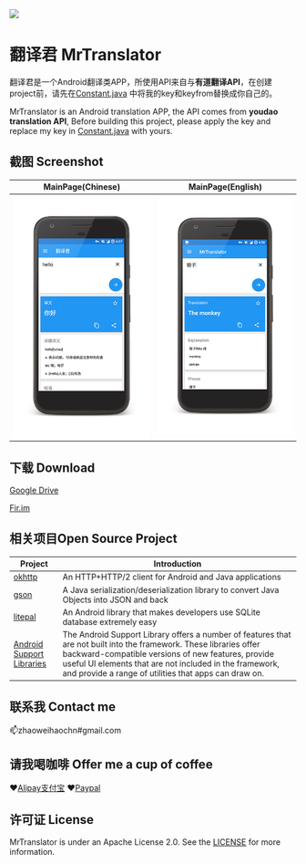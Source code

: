 ![](https://github.com/zhaoweihaoChina/MrTranslator/blob/master/app/src/main/res/mipmap-xxhdpi/ic_launcher.png)

# 翻译君 MrTranslator

翻译君是一个Android翻译类APP，所使用API来自与**有道翻译API**，在创建project前，请先在[Constant.java](https://github.com/zhaoweihaoChina/MrTranslator/blob/master/app/src/main/java/com/zhaoweihao/mrtranslator/constant/Constant.java) 中将我的key和keyfrom替换成你自己的。

MrTranslator is an Android translation  APP, the API comes from **youdao translation API**, Before building this project, please apply the key and replace my key in [Constant.java](https://github.com/zhaoweihaoChina/MrTranslator/blob/master/app/src/main/java/com/zhaoweihao/mrtranslator/constant/Constant.java)  with yours.

## 截图 Screenshot

|         MainPage(Chinese)         |           MainPage(English)           |
| :-------------------------------: | :-----------------------------------: |
| ![MainPage_cn](./screenshots/01.jpg) | ![MainPage_en](./screenshots/02.jpg) |

## 下载 Download

[Google Drive](https://drive.google.com/open?id=0B71gRUTypK2UZXhSNVZ3RXNQVnM)

[Fir.im](https://fir.im/1gwl)

## 相关项目Open Source Project

| Project                                  | Introduction                             |
| ---------------------------------------- | ---------------------------------------- |
| [okhttp](https://github.com/square/okhttp) | An HTTP+HTTP/2 client for Android and Java applications |
| [gson](https://github.com/google/gson)   | A Java serialization/deserialization library to convert Java Objects into JSON and back |
| [litepal](https://github.com/LitePalFramework/LitePal) | An Android library that makes developers use SQLite database extremely easy |
| [Android Support Libraries](https://developer.android.com/topic/libraries/support-library/index.html) | The Android Support Library offers a number of features that are not built into the framework. These libraries offer backward-compatible versions of new features, provide useful UI elements that are not included in the framework, and provide a range of utilities that apps can draw on. |



## 联系我 Contact me 

:mailbox:zhaoweihaochn#gmail.com

## 请我喝咖啡 Offer me a cup of coffee

:heart:[Alipay支付宝](http://op4e089f0.bkt.clouddn.com/1512475882201.jpg)
:heart:[Paypal](https://www.paypal.me/zhaoweihao)

## 许可证 License

MrTranslator is under an Apache License 2.0. See the [LICENSE](LICENSE) for more information.